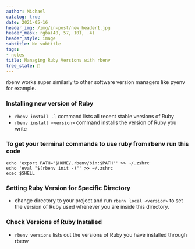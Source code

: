 ```yaml
---
author: Michael
catalog: true
date: 2021-05-16
header_img: /img/in-post/new_header1.jpg
header_mask: rgba(40, 57, 101, .4)
header_style: image
subtitle: No subtitle
tags:
- notes
title: Managing Ruby Versions with rbenv
tree_state: 🌱
---
```


rbenv works super similarly to other software version managers like pyenv for example.

### Installing new version of Ruby
- `rbenv install -l` command lists all recent stable versions of Ruby
- `rbenv install <version>` command installs the version of Ruby you write


### To get your terminal commands to use ruby from rbenv run this code
```
echo 'export PATH="$HOME/.rbenv/bin:$PATH"' >> ~/.zshrc
echo 'eval "$(rbenv init -)"' >> ~/.zshrc
exec $SHELL
```

### Setting Ruby Version for Specific Directory
- change directory to your project and run `rbenv local <version>` to set the version of Ruby used whenever you are inside this directory.


### Check Versions of Ruby Installed
- `rbenv versions` lists out the versions of Ruby you have installed through rbenv
